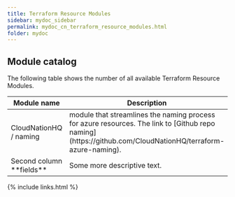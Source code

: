 ```yaml
---
title: Terraform Resource Modules
sidebar: mydoc_sidebar
permalink: mydoc_cn_terraform_resource_modules.html
folder: mydoc
---
```


## Module catalog

The following table shows the number of all available Terraform Resource Modules.

<table>
<colgroup>
<col width="30%" />
<col width="70%" />
</colgroup>
<thead>
<tr class="header">
<th>Module name</th>
<th>Description</th>
</tr>
</thead>
<tbody>
<tr>
<td markdown="span">CloudNationHQ / naming</td>
<td markdown="span">module that streamlines the naming process for azure resources. The link to [Github repo naming](https://github.com/CloudNationHQ/terraform-azure-naming).</td>
</tr>
<tr>
<td markdown="span">Second column **fields**</td>
<td markdown="span">Some more descriptive text.
</td>
</tr>
</tbody>
</table>



{% include links.html %}
